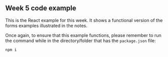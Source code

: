 ## Week 5 code example

This is the React example for this week.  It shows a functional version of the forms examples illustrated in the notes.

Once again, to ensure that this example functions, please remember to run the command while in the directory/folder that has the `package.json` file:

```
npm i
```

<br>
